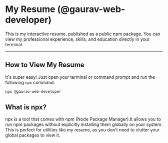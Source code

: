 # My Resume (@gaurav-web-developer)

This is my interactive resume, published as a public npm package. You can view my professional experience, skills, and education directly in your terminal.

---

## How to View My Resume

It's super easy! Just open your terminal or command prompt and run the following `npx` command:

```bash
npx @gaurav-web-developer
```

## What is npx?

npx is a tool that comes with npm (Node Package Manager).It allows you to run npm packages without explicitly installing them globally on your system. This is perfect for utilities like my resume, as you don't need to clutter your global packages to view it.